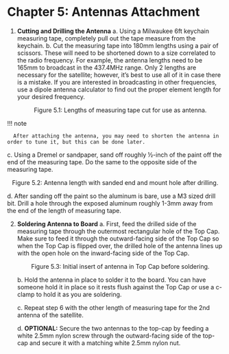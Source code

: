 # Chapter 5: Antennas Attachment

1. **Cutting and Drilling the Antenna**
   a. Using a Milwaukee 6ft keychain measuring tape, completely pull out the tape measure from the keychain.
   b. Cut the measuring tape into 180mm lengths using a pair of scissors. These will need to be shortened down to a size correlated to the radio frequency. For example, the antenna lengths need to be 165mm to broadcast in the 437.4MHz range. Only 2 lengths are necessary for the satellite; however, it’s best to use all of it in case there is a mistake. If you are interested in broadcasting in other frequencies, use a dipole antenna calculator to find out the proper element length for your desired frequency.
   <p align="center">Figure 5.1: Lengths of measuring tape cut for use as antenna.</p>

!!! note

      After attaching the antenna, you may need to shorten the antenna in order to tune it, but this can be done later.
   
   c. Using a Dremel or sandpaper, sand off roughly ½-inch of the paint off the end of the measuring tape. Do the same to the opposite side of the measuring tape.
   <p align="center">Figure 5.2: Antenna length with sanded end and mount hole after drilling.</p>
   d. After sanding off the paint so the aluminum is bare, use a M3 sized drill bit. Drill a hole through the exposed aluminum roughly 1-3mm away from the end of the length of measuring tape.

2. **Soldering Antenna to Board**
   a. First, feed the drilled side of the measuring tape through the outermost rectangular hole of the Top Cap. Make sure to feed it through the outward-facing side of the Top Cap so when the Top Cap is flipped over, the drilled hole of the antenna lines up with the open hole on the inward-facing side of the Top Cap.
   <p align="center">Figure 5.3: Initial insert of antenna in Top Cap before soldering.</p>


   b. Hold the antenna in place to solder it to the board. You can have someone hold it in place so it rests flush against the Top Cap or use a c-clamp to hold it as you are soldering.
   
   c. Repeat step 6 with the other length of measuring tape for the 2nd antenna of the satellite.
   
   d. **OPTIONAL:** Secure the two antennas to the top-cap by feeding a white 2.5mm nylon screw through the outward-facing side of the top-cap and secure it with a matching white 2.5mm nylon nut.
